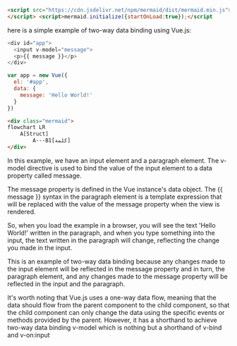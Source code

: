 ```html
<script src="https://cdn.jsdelivr.net/npm/mermaid/dist/mermaid.min.js">
</script> <script>mermaid.initialize({startOnLoad:true});</script
```

here is a simple example of two-way data binding using Vue.js:
```js
<div id="app">
  <input v-model="message">
  <p>{{ message }}</p>
</div>

var app = new Vue({
  el: '#app',
  data: {
    message: 'Hello World!'
  }
})
```

```html
<div class="mermaid">
flowchart LR
    A[Struct]
        A---B1[كلمة]
</div>
```


In this example, we have an input element and a paragraph element. The v-model directive is used to bind the value of the input element to a data property called message.

The message property is defined in the Vue instance's data object. The {{ message }} syntax in the paragraph element is a template expression that will be replaced with the value of the message property when the view is rendered.

So, when you load the example in a browser, you will see the text 'Hello World!' written in the paragraph, and when you type something into the input, the text written in the paragraph will change, reflecting the change you made in the input.

This is an example of two-way data binding because any changes made to the input element will be reflected in the message property and in turn, the paragraph element, and any changes made to the message property will be reflected in the input and the paragraph.

It's worth noting that Vue.js uses a one-way data flow, meaning that the data should flow from the parent component to the child component, so that the child component can only change the data using the specific events or methods provided by the parent. However, it has a shorthand to achieve two-way data binding v-model which is nothing but a shorthand of v-bind and v-on:input

